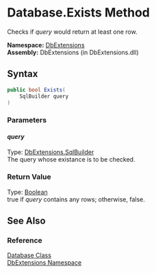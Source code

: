 Database.Exists Method
======================
Checks if *query* would return at least one row.

**Namespace:** [DbExtensions][1]  
**Assembly:** DbExtensions (in DbExtensions.dll)

Syntax
------

```csharp
public bool Exists(
	SqlBuilder query
)
```

### Parameters

#### *query*
Type: [DbExtensions.SqlBuilder][2]  
The query whose existance is to be checked.

### Return Value
Type: [Boolean][3]  
true if *query* contains any rows; otherwise, false.

See Also
--------

### Reference
[Database Class][4]  
[DbExtensions Namespace][1]  

[1]: ../README.md
[2]: ../SqlBuilder/README.md
[3]: http://msdn.microsoft.com/en-us/library/a28wyd50
[4]: README.md